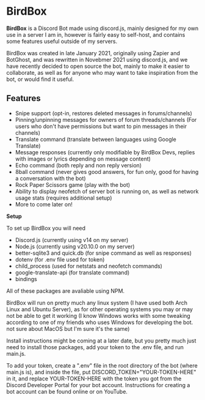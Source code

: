 
# BirdBox

**BirdBox** is a Discord Bot made using discord.js, mainly designed for my own use in a server I am in, however is fairly easy to self-host, and contains some features useful outside of my servers.

BirdBox was created in late January 2021, originally using Zapier and BotGhost, and was rewritten in Novebmer 2021 using discord.js, and we have recently decided to open source the bot, mainly to make it easier to collaborate, as well as for anyone who may want to take inspiration from the bot, or would find it useful.

## Features

 - Snipe support (opt-in, restores deleted messages in forums/channels)
 - Pinning/unpinning messages for owners of forum threads/channels (For users who don't have permissions but want to pin messages in their channels)
 - Translate command (translate between languages using Google Translate)
 - Message responses (currently only modifiable by BirdBox Devs, replies with images or lyrics depending on message content)
 - Echo command (both reply and non reply version)
 - 8ball command (never gives good answers, for fun only, good for having a conversation with the bot)
 - Rock Paper Scissors game (play with the bot)
 - Ability to display neofetch of server bot is running on, as well as network usage stats (requires additional setup)
 - More to come later on!

**Setup**

To set up BirdBox you will need

 - Discord.js (currently using v14 on my server)
 - Node.js (currently using v20.10.0 on my server)
 - better-sqlite3 and quick.db (for snipe command as well as responses)
 - dotenv (for .env file used for token)
 - child_process (used for netstats and neofetch commands)
 - google-translate-api (for translate command)
 - bindings
 
All of these packages are avaliable using NPM.

BirdBox will run on pretty much any linux system (I have used both Arch Linux and Ubuntu Server), as for other operating systems you may or may not be able to get it working (I know Windows works with some tweaking according to one of my friends who uses Windows for developing the bot. not sure about MacOS but I'm sure it's the same)

Install instructions might be coming at a later date, but you pretty much just need to install those packages, add your token to the .env file, and run main.js.

To add your token, create a ".env" file in the root directory of the bot (where main.js is), and inside the file, put DISCORD_TOKEN="YOUR-TOKEN-HERE" in it, and replace YOUR-TOKEN-HERE with the token you got from the Discord Developer Portal for your bot account. Instructions for creating a bot account can be found online or on YouTube.


